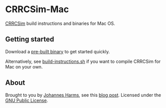 CRRCSim-Mac
===========

[CRRCSim](http://sourceforge.net/apps/mediawiki/crrcsim/) build instructions and binaries for Mac OS.



Getting started
---------------

Download a [pre-built binary](https://github.com/johannesjh/crrcsim-mac/releases) to get started quickly.

Alternatively, see [build-instructions.sh](build-instructions.sh) if you want to compile CRRCSim for Mac on your own. 



About
-----

Brought to you by [Johannes Harms](johannesharms.com), see this [blog post](http://johannesharms.com/posts/compiling-crrcsim-on-mac-os-mavericks.html). Licensed under the [GNU Public License](LICENSE).